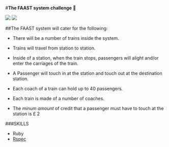 #**The FAAST system challenge** :tram:

<div>
<img src = http://img.shields.io/badge/ruby-master-red.svg >
<img src = http://img.shields.io/badge/RSPEC-TDD-blue.svg >
</div>

##The FAAST system will cater for the following:

- There will be a number of trains inside the system.

- Trains will travel from station to station.

- Inside of a station, when the train stops, passengers will alight and/or enter the carriages of the train.

- A Passenger will touch in at the station and touch out at the destination station.

- Each coach of a train can hold up to 40 passengers.

- Each train is made of a number of coaches.

- The _minum amount_ of credit that a passenger must have to touch at the station is £ 2

###SKILLS

- Ruby
- [Rspec](https://github.com/rspec/rspec)


